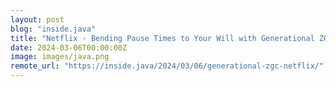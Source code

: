 ```yaml
---
layout: post
blog: "inside.java"
title: "Netflix - Bending Pause Times to Your Will with Generational ZGC"
date: 2024-03-06T00:00:00Z
image: images/java.png
remote_url: "https://inside.java/2024/03/06/generational-zgc-netflix/"
---
```

